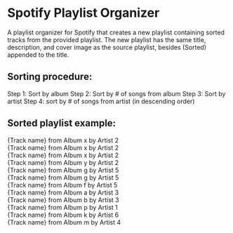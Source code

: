 # Spotify Playlist Organizer
A playlist organizer for Spotify that creates a new playlist containing sorted tracks from the provided playlist. The new playlist has the same title, description, and cover image as the source playlist, besides (Sorted) appended to the title.

## Sorting procedure:
Step 1: Sort by album
Step 2: Sort by # of songs from album
Step 3: Sort by artist
Step 4: sort by # of songs from artist (in descending order)

## Sorted playlist example:
{Track name} from Album x by Artist 2 <br>
{Track name} from Album x by Artist 2 <br>
{Track name} from Album x by Artist 2 <br>
{Track name} from Album y by Artist 2 <br>
{Track name} from Album g by Artist 5 <br>
{Track name} from Album g by Artist 5 <br>
{Track name} from Album f by Artist 5 <br>
{Track name} from Album a by Artist 3 <br>
{Track name} from Album b by Artist 3 <br>
{Track name} from Album p by Artist 1 <br>
{Track name} from Album k by Artist 6 <br>
{Track name} from Album m by Artist 4
